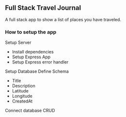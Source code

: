 ## Full Stack Travel Journal

A full stack app to show a list of places you have traveled.

### How to setup the app

Setup Server

- Install dependencies
- Setup Express App
- Setup Express error handler

Setup Database
Define Schema

- Title
- Description
- Latitude
- Longitude
- CreatedAt

Connect database
CRUD
